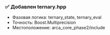 ### ✅ Добавлен ternary.hpp
- Фазовая логика: ternary_state, ternary_eval
- Точность: Boost.Multiprecision
- Местоположение: arca_core_phase2/include
